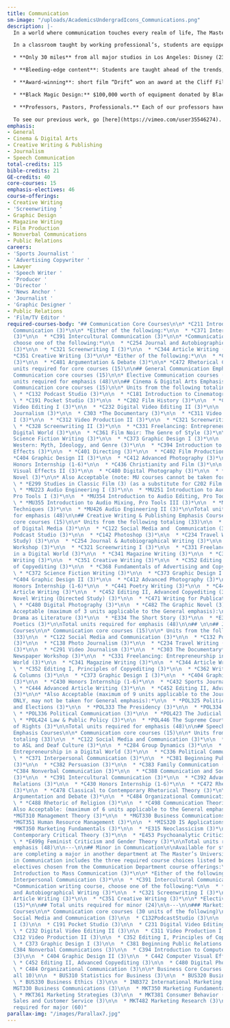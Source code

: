 ```yaml
---
title: Communication
sm-image: "/uploads/AcademicsUndergradIcons_Communications.png"
description: |-
  In a world where communication touches every realm of life, The Master’s University disciplines students to not only excel in their chosen focus, but also do so in a way that will glorify God. One of the most basic elements of Christianity is evangelism and a degree in Communications will set a student up with some of the best skills to reach the largest number of people; whether supporting Christian organizations or working in a secular work environment.

  In a classroom taught by working professional’s, students are equipped with hands-on experience as well as working as a part of a team. There is synergy between all emphases, as required in the professional world. Each year they work together to create projects like short films and graphic novels which can later be used in their professional portfolios. No graduate of the Communications department leaves unprepared.

  * **Only 30 miles** from all major studios in Los Angeles: Disney (23 miles), Columbia Pictures (31 miles), 20thCentury Fox (29 miles), Paramount Pictures (27 miles), Universal Pictures (23 miles), MGM (28 miles) and more.

  * **Bleeding-edge content**: Students are taught ahead of the trends, positioning them to be pioneers and entreprenuers while still in school and leaders upon graduation.

  * **Award-winning**: short film “Drift” won an award at the Cliff Film Festival of which 13 countries participated in. Each student involved in its production received IMDB credit.

  * **Black Magic Design:** $100,000 worth of equipment donated by Black Magic Design, including industry level 4k cameras, sound and light equipment,  a podcast studio and more.

  * **Professors, Pastors, Professionals.** Each of our professors have either worked or are still working professionally in their fields.

  To see our previous work, go [here](https://vimeo.com/user35546274).
emphasis:
- General
- Cinema & Digital Arts
- Creative Writing & Publishing
- Journalism
- Speech Communication
total-credits: 115
bible-credits: 21
GE-credits: 40
core-courses: 15
emphasis-electives: 46
course-offerings:
- Creative Writing
- 'Screenwriting '
- Graphic Design
- Magazine Writing
- Film Production
- Nonverbal Communications
- Public Relations
careers:
- 'Sports Journalist '
- 'Advertising Copywriter '
- Lawyer
- 'Speech Writer '
- 'Producer '
- 'Director '
- 'News Anchor '
- 'Journalist '
- 'Graphic Designer '
- Public Relations
- 'Film/TV Editor '
required-courses-body: "## Communication Core Courses\n\n* *C211 Introduction to Mass
  Communication (3)*\n\n* *Either of the following:*\n\n  * *C371 Interpersonal Communication
  (3)*\n\n  * *C391 Intercultural Communication (3)*\n\n* *Communication Writing course,
  choose one of the following:*\n\n  * *C254 Journal and Autobiographical Writing
  (3)*\n\n  * *C321 Screenwriting I (3)*\n\n  * *C344 Article Writing (3)*\n\n  *
  *C351 Creative Writing (3)*\n\n* *Either of the following:*\n\n  * *C382 Persuasion
  (3)*\n\n  * *C481 Argumentation & Debate (3)*\n\n* *C472 Rhetorical Criticism (3)*\n\nTotal
  units required for core courses (15)\n\n## General Communication Emphasis Courses\n\n*
  Communication core courses (15)\n\n* Elective Communication courses (33)\n\nTotal
  units required for emphasis (48)\n\n## Cinema & Digital Arts Emphasis Courses\n\n*
  Communication core courses (15)\n\n* Units from the following totaling (33)\n\n
  \ * *C132 Podcast Studio (3)*\n\n  * *C181 Introduction to Cinematography (3)*\n\n
  \ * *C191 Pocket Studio (3)*\n\n  * *C202 Film History (3)*\n\n  * *C231 Digital
  Video Editing I (3)*\n\n  * *C232 Digital Video Editing II (3)*\n\n  * *C291 Video
  Journalism (3)*\n\n  * C303 *The Documentary (3)*\n\n  * *C311 Video Production
  I (3)*\n\n  * *C312 Video Production II (3)*\n\n  * *C321 Screenwriting I (3)*\n\n
  \ * *C328 Screenwriting II (3)*\n\n  * *C331 Freelancing: Entrepreneurship in a
  Digital World (3)*\n\n  * *C361 Film Noir: The Genre of Style (3)*\n\n  * *C372
  Science Fiction Writing (3)*\n\n  * *C373 Graphic Design I (3)*\n\n  * *C374 The
  Western: Myth, Ideology, and Genre (3)*\n\n  * *C394 Introduction to Computer Visual
  Effects (3)*\n\n  * *C401 Directing (3)*\n\n  * *C402 Film Production (3)*\n\n  *
  *C404 Graphic Design II (3)*\n\n  * *C412 Advanced Photography (3)*\n\n  * *C430
  Honors Internship (1-6)*\n\n  * *C436 Christianity and Film (3)*\n\n  * *C442 Computer
  Visual Effects II (3)*\n\n  * *C480 Digital Photography (3)*\n\n  * *C482 The Graphic
  Novel (3)*\n\n* Also Acceptable (note: MU courses cannot be taken for General emphasis):\n\n
  \ * *E299 Studies in Classic Film (3) (as a substitute for C202 Film History ONLY)*\n\n
  \ * *MU223 Audio Engineering I (3)*\n\n  * *MU251 Introduction to Audio Technology,
  Pro Tools I (3)*\n\n  * *MU354 Introduction to Audio Editing, Pro Tools II (3)*\n\n
  \ * *MU355 Introduction to Audio Mixing, Pro Tools III (3)*\n\n  * *MU404 Recording
  Techniques (3)*\n\n  * *MU426 Audio Engineering II (3)*\n\nTotal units required
  for emphasis (48)\n\n## Creative Writing & Publishing Emphasis Courses\n\n* Communication
  core courses (15)\n\n* Units from the following totaling (33)\n\n  * *C121 Fundamentals
  of Digital Media (3)*\n\n  * *C122 Social Media and  Communication (3)*\n\n  * *C132
  Podcast Studio (3)*\n\n  * *C142 Photoshop (3)*\n\n  * *C234 Travel Writing (Directed
  Study) (3)*\n\n  * *C254 Journal & Autobiographical Writing (3)*\n\n  * *C320 Newspaper
  Workshop (3)*\n\n  * *C321 Screenwriting I (3)*\n\n  * *C331 Freelancing: Entrepreneurship
  in a Digital World (3)*\n\n  * *C341 Magazine Writing (3)*\n\n  * *C344 Article
  Writing (3)*\n\n  * *C351 Creative Writing (3)*\n\n  * *C352 Editing I, Principles
  of Copyediting (3)*\n\n  * *C368 Fundamentals of Advertising and Copywriting (3)*\n\n
  \ * *C372 Science Fiction Writing (3)*\n\n  * *C373 Graphic Design I (3)*\n\n  *
  *C404 Graphic Design II (3)*\n\n  * *C412 Advanced Photography (3)*\n\n  * *C430
  Honors Internship (1-6)*\n\n  * *C441 Poetry Writing (3)*\n\n  * *C444 Advanced
  Article Writing (3)*\n\n  * *C452 Editing II, Advanced Copyediting (3)*\n\n  * *C459
  Novel Writing (Directed Study) (3)*\n\n  * *C471 Writing for Publication (3)*\n\n
  \ * *C480 Digital Photography (3)*\n\n  * *C482 The Graphic Novel (3)*\n\n* Also
  Acceptable (maximum of 3 units applicable to the General emphasis):\n\n  * *E333
  Drama as Literature (3)*\n\n  * *E334 The Short Story (3)*\n\n  * *E336 Poetry and
  Poetics (3)*\n\nTotal units required for emphasis (48)\n\n## \n\n## Journalism Emphasis
  Courses\n\n* Communication core courses (15)\n\n* Units from the following totaling
  (33)\n\n  * *C122 Social Media and Communication (3)*\n\n  * *C132 Podcast Studio
  (3)*\n\n  * *C138 Photo Journalism (3)*\n\n  * *C234 Travel Writing (Directed Study)
  (3)*\n\n  * *C291 Video Journalism (3)*\n\n  * *C303 The Documentary*\n\n  * *C320
  Newspaper Workshop (3)*\n\n  * *C331 Freelancing: Entrepreneurship in a Digital
  World (3)*\n\n  * *C341 Magazine Writing (3)*\n\n  * *C344 Article Writing (3)*\n\n
  \ * *C352 Editing I, Principles of Copyediting (3)*\n\n  * *C362 Writing Editorials
  & Columns (3)*\n\n  * *C373 Graphic Design I (3)*\n\n  * *C404 Graphic Design II
  (3)*\n\n  * *C430 Honors Internship (1-6)*\n\n  * *C432 Sports Journalism (3)*\n\n
  \ * *C444 Advanced Article Writing (3)*\n\n  * *C452 Editing II, Advanced Copyediting
  (3)*\n\n* *Also Acceptable (maximum of 9 units applicable to the Journalism emphasis
  ONLY, may not be taken for General emphasis):*\n\n  * *POL325 Political Parties
  and Elections (3)*\n\n  * *POL333 The Presidency (3)*\n\n  * *POL334 Congress (3)*\n\n
  \ * *POL336 Political Communication (3)*\n\n  * *POL423 The Judicial Process (3)*\n\n
  \ * *POL424 Law & Public Policy (3)*\n\n  * *POL446 The Supreme Court & the Bill
  of Rights (3)*\n\nTotal units required for emphasis (48)\n\n## Speech Communication
  Emphasis Courses\n\n* Communication core courses (15)\n\n* Units from the following
  totaling (33)\n\n  * *C122 Social Media and Communication (3)*\n\n  * *C148 Introduction
  to ASL and Deaf Culture (3)*\n\n  * *C284 Group Dynamics (3)*\n\n  * *C331 Freelancing:
  Entrepreneurship in a Digital World (3)*\n\n  * *C336 Political Communication (3)*\n\n
  \ * *C371 Interpersonal Communication (3)*\n\n  * *C381 Beginning Public Relations
  (3)*\n\n  * *C382 Persuasion (3)*\n\n  * *C383 Family Communication (3)*\n\n  *
  *C384 Nonverbal Communication (3)*\n\n  * *C388 Communication and Social Movements
  (3)*\n\n  * *C391 Intercultural Communication (3)*\n\n  * *C392 Advanced Public
  Relations (3)*\n\n  * *C430 Honors Internship (1-6)*\n\n  * *C472 Rhetorical Criticism
  (3)*\n\n  * *C478 Classical to Contemporary Rhetorical Theory (3)*\n\n  * *C481
  Argumentation and Debate (3)*\n\n  * *C484 Organizational Communication (3)*\n\n
  \ * *C488 Rhetoric of Religion (3)*\n\n  * *C498 Communication Theories (3)*\n\n*
  Also Acceptable: (maximum of 6 units applicable to the General emphasis)\n\n  *
  *MGT310 Management Theory (3)*\n\n  * *MGT330 Business Communications (3)*\n\n  *
  *MGT351 Human Resource Management (3)*\n\n  * *MIS320 IS Applications (3)*\n\n  *
  *MKT350 Marketing Fundamentals (3)*\n\n  * *E315 Neoclassicism (3)*\n\n  * *E436
  Contemporary Critical Theory (3)*\n\n  * *E453 Psychoanalytic Criticism (3)*\n\n
  \ * *E499g Feminist Criticism and Gender Theory (3)*\n\nTotal units required for
  emphasis (48)\n\n---\n\n## Minor in Communication\n\nAvailable for students who
  are completing a major in another department at The Master’s University. The minor
  in Communication includes the three required course choices listed below, plus five
  electives chosen from the Communication Department course offerings:\n\n* *C211
  Introduction to Mass Communication (3)*\n\n* *Either of the following:*\n\n  * *C371
  Interpersonal Communication (3)*\n\n  * *C391 Intercultural Communication (3)*\n\n*
  *Communication writing course, choose one of the following:*\n\n  * *C254 Journal
  and Autobiographical Writing (3)*\n\n  * *C321 Screenwriting I (3)*\n\n  * *C344
  Article Writing (3)*\n\n  * *C351 Creative Writing (3)*\n\n* *Electives in Communication
  (15)*\n\n## Total units required for minor (24)\n\n---\n\n### Marketing Media Major
  Courses\n\n* Communication core courses (30 units of the following)\n\n  * C122
  Social Media and Communication (3)\n\n  * C132PodcastStudio (3)\n\n  * C142 Photoshop
  I (3)\n\n  * C191 Pocket Studio (3)\n\n  * C231 Digital Video Editing I (3)\n\n
  \ * C232 Digital Video Editing II (3)\n\n  * C311 Video Production I (3)\n\n  *
  C312 Video Production II (3)\n\n  * C352 Editing I, Principles of Copyediting (3)\n\n
  \ * C373 Graphic Design I (3)\n\n  * C381 Beginning Public Relations (3)\n\n  *
  C384 Nonverbal Communications (3)\n\n  * C394 Introduction to Computer Visual Effects
  (3)\n\n  * C404 Graphic Design II (3)\n\n  * C442 Computer Visual Effects II (3)\n\n
  \ * C452 Editing II, Advanced Copyediting (3)\n\n  * C480 Digital Photography (3)\n\n
  \ * C484 Organizational Communication (3)\n\n* Business Core Courses (Must take
  all 10)\n\n  * BUS310 Statistics for Business (3)\n\n  * BUS320 Business Law (3)\n\n
  \ * BUS330 Business Ethics (3)\n\n  * INB372 International Marketing (3)\n\n  *
  MGT330 Business Communications (3)\n\n  * MKT350 Marketing Fundamentals (3)\n\n
  \ * MKT361 Marketing Strategies (3)\n\n  * MKT381 Consumer Behavior (3)\n\n  * MKT462
  Sales and Customer Service (3)\n\n  * MKT482 Marketing Research (3)\n\nTotal Units
  required for major (60)"
parallax-img: "/images/Parallax7.jpg"
---
```


